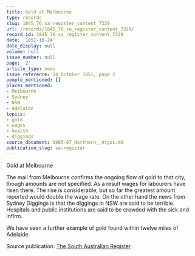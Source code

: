 ```yaml
---
title: Gold at Melbourne
type: records
slug: 1845_76_sa_register_content_7329
url: /records/1845_76_sa_register_content_7329/
record_id: 1845_76_sa_register_content_7329
date: '1851-10-24'
date_display: null
volume: null
issue_number: null
page: '2'
article_type: news
issue_reference: 24 October 1851, page 2
people_mentioned: []
places_mentioned:
- Melbourne
- Sydney
- NSW
- Adelaide
topics:
- gold
- wages
- health
- diggings
source_document: 1985-87_Northern__Argus.md
publication_slug: sa-register
---
```


Gold at Melbourne

The mail from Melbourne confirms the ongoing flow of gold to that city, though amounts are not specified.  As a result wages for labourers have risen there.  The rise is considerable, but so far the greatest amount reported would double the wage rate.  On the other hand the news from Sydney Diggings is that the diggings in NSW are said to be terrible.  Hospitals and public institutions are said to be crowded with the sick and infirm.

We have seen a further example of gold found within twelve miles of Adelaide.

Source publication: [The South Australian Register](/publications/sa-register/)
